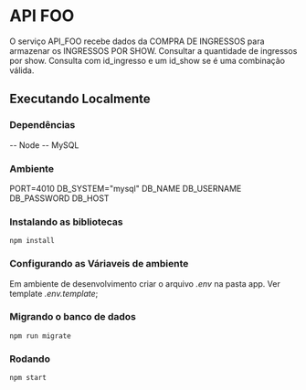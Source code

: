 # API FOO
O serviço API_FOO recebe dados da COMPRA DE INGRESSOS para armazenar os INGRESSOS POR SHOW.
Consultar a quantidade de ingressos por show.
Consulta com id_ingresso e um id_show se é uma combinação válida.

## Executando Localmente

### Dependências

-- Node
-- MySQL

### Ambiente
  PORT=4010
  DB_SYSTEM="mysql"
  DB_NAME
  DB_USERNAME
  DB_PASSWORD
  DB_HOST
  
### Instalando as bibliotecas

```
npm install
```

### Configurando as Váriaveis de ambiente

Em ambiente de desenvolvimento criar o arquivo *.env* na pasta app. Ver template *.env.template*;

### Migrando o banco de dados

```
npm run migrate
```

### Rodando

```
npm start
```